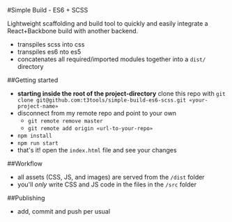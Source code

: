 #Simple Build - ES6 + SCSS

Lightweight scaffolding and build tool to quickly and easily integrate a React+Backbone build with another backend.

  - transpiles scss into css
  - transpiles es6 nto es5
  - concatenates all required/imported modules together into a `dist/` directory

##Getting started

  - **starting inside the root of the project-directory** clone this repo with `git clone git@github.com:t3tools/simple-build-es6-scss.git «your-project-name»`
  - disconnect from my remote repo and point to your own
    - `git remote remove master`
    - `git remote add origin «url-to-your-repo»`
  - `npm install`
  - `npm run start`
  - that's it! open the `index.html` file and see your changes

##Workflow
  - all assets (CSS, JS, and images) are served from the `/dist` folder
  - you'll *only* write CSS and JS code in the files in the `/src` folder

##Publishing
  - add, commit and push per usual

  
